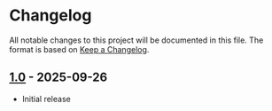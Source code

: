 # Changelog

All notable changes to this project will be documented in this file. The format is based on [Keep a Changelog](https://keepachangelog.com/en/1.0.0/).

## [1.0] - 2025-09-26

- Initial release

[Unreleased]: https://github.com/MichaelGrafnetter/RPCFilterManager/compare/v1.0...HEAD
[1.0]: https://github.com/MichaelGrafnetter/RPCFilterManager/releases/tag/v1.0
